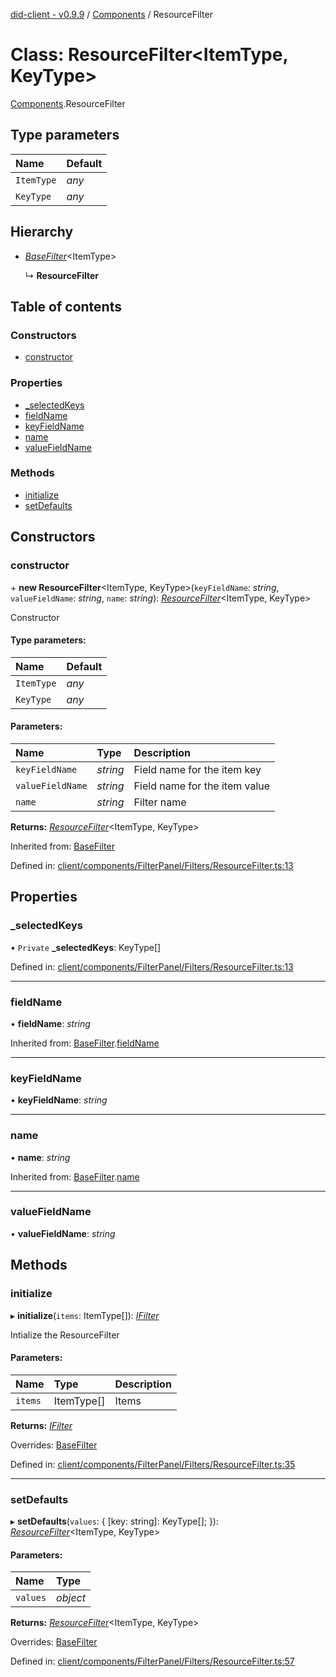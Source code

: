 [did-client - v0.9.9](../README.md) / [Components](../modules/components.md) / ResourceFilter

# Class: ResourceFilter<ItemType, KeyType\>

[Components](../modules/components.md).ResourceFilter

## Type parameters

Name | Default |
:------ | :------ |
`ItemType` | *any* |
`KeyType` | *any* |

## Hierarchy

* [*BaseFilter*](components.basefilter.md)<ItemType\>

  ↳ **ResourceFilter**

## Table of contents

### Constructors

- [constructor](components.resourcefilter.md#constructor)

### Properties

- [\_selectedKeys](components.resourcefilter.md#_selectedkeys)
- [fieldName](components.resourcefilter.md#fieldname)
- [keyFieldName](components.resourcefilter.md#keyfieldname)
- [name](components.resourcefilter.md#name)
- [valueFieldName](components.resourcefilter.md#valuefieldname)

### Methods

- [initialize](components.resourcefilter.md#initialize)
- [setDefaults](components.resourcefilter.md#setdefaults)

## Constructors

### constructor

\+ **new ResourceFilter**<ItemType, KeyType\>(`keyFieldName`: *string*, `valueFieldName`: *string*, `name`: *string*): [*ResourceFilter*](components.resourcefilter.md)<ItemType, KeyType\>

Constructor

#### Type parameters:

Name | Default |
:------ | :------ |
`ItemType` | *any* |
`KeyType` | *any* |

#### Parameters:

Name | Type | Description |
:------ | :------ | :------ |
`keyFieldName` | *string* | Field name for the item key   |
`valueFieldName` | *string* | Field name for the item value   |
`name` | *string* | Filter name    |

**Returns:** [*ResourceFilter*](components.resourcefilter.md)<ItemType, KeyType\>

Inherited from: [BaseFilter](components.basefilter.md)

Defined in: [client/components/FilterPanel/Filters/ResourceFilter.ts:13](https://github.com/Puzzlepart/did/blob/dev/client/components/FilterPanel/Filters/ResourceFilter.ts#L13)

## Properties

### \_selectedKeys

• `Private` **\_selectedKeys**: KeyType[]

Defined in: [client/components/FilterPanel/Filters/ResourceFilter.ts:13](https://github.com/Puzzlepart/did/blob/dev/client/components/FilterPanel/Filters/ResourceFilter.ts#L13)

___

### fieldName

• **fieldName**: *string*

Inherited from: [BaseFilter](components.basefilter.md).[fieldName](components.basefilter.md#fieldname)

___

### keyFieldName

• **keyFieldName**: *string*

___

### name

• **name**: *string*

Inherited from: [BaseFilter](components.basefilter.md).[name](components.basefilter.md#name)

___

### valueFieldName

• **valueFieldName**: *string*

## Methods

### initialize

▸ **initialize**(`items`: ItemType[]): [*IFilter*](../interfaces/components.ifilter.md)

Intialize the ResourceFilter

#### Parameters:

Name | Type | Description |
:------ | :------ | :------ |
`items` | ItemType[] | Items    |

**Returns:** [*IFilter*](../interfaces/components.ifilter.md)

Overrides: [BaseFilter](components.basefilter.md)

Defined in: [client/components/FilterPanel/Filters/ResourceFilter.ts:35](https://github.com/Puzzlepart/did/blob/dev/client/components/FilterPanel/Filters/ResourceFilter.ts#L35)

___

### setDefaults

▸ **setDefaults**(`values`: { [key: string]: KeyType[];  }): [*ResourceFilter*](components.resourcefilter.md)<ItemType, KeyType\>

#### Parameters:

Name | Type |
:------ | :------ |
`values` | *object* |

**Returns:** [*ResourceFilter*](components.resourcefilter.md)<ItemType, KeyType\>

Overrides: [BaseFilter](components.basefilter.md)

Defined in: [client/components/FilterPanel/Filters/ResourceFilter.ts:57](https://github.com/Puzzlepart/did/blob/dev/client/components/FilterPanel/Filters/ResourceFilter.ts#L57)
